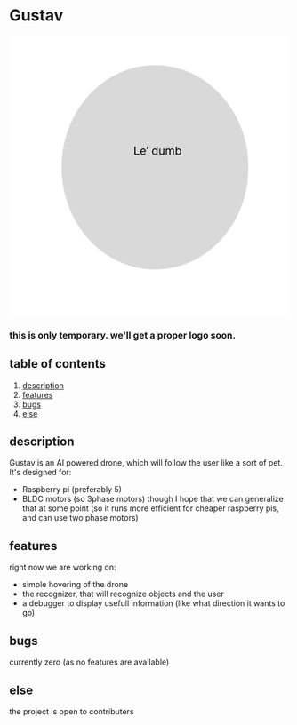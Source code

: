 # Gustav

<img src="Frame 1 3.svg">

### this is only temporary. we'll get a proper logo soon.

## table of contents
1. [description](#description)
2. [features](#description)
3. [bugs](#bugs)
4. [else](#else)


## description
Gustav is an AI powered drone, which will follow the user like a sort of pet. It's designed for:
- Raspberry pi (preferably 5)
- BLDC motors (so 3phase motors)
though I hope that we can generalize that at some point (so it runs more efficient for cheaper raspberry pis, and can use two phase motors)


## features
right now we are working on:
- simple hovering of the drone
- the recognizer, that will recognize objects and the user
- a debugger to display usefull information (like what direction it wants to go)


## bugs
currently zero (as no features are available)


## else
the project is open to contributers
